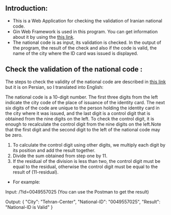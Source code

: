 ## Introduction:

* This is a Web Application for checking the validation of Iranian national code. 
* Gin Web Framework is used in this program. You can get information about it by using the [this link](https://github.com/gin-gonic/gin).
* The national code is as input, its validation is checked. In the output of the program, the result of the check and also if the code is valid, the name of the city where the ID card was issued is displayed.

## Check the validation of the national code :

The steps to check the validity of the national code are described in [this link](http://aliarash.com/article/codemeli/codemeli.htm) but it is on Persian, so I translated into English:

The national code is a 10-digit number. The first three digits from the left indicate the city code of the place of issuance of the identity card. The next six digits of the code are unique to the person holding the identity card in the city where it was issued, and the last digit is a control digit that is obtained from the nine digits on the left. To check the control digit, it is enough to recalculate the control digit from the nine digits on the left.Note that the first digit and the second digit to the left of the national code may be zero.

1. To calculate the control digit using other digits, we multiply each digit by its position and add the result together.
2. Divide the sum obtained from step one by 11.
3. If the residual of the division is less than two, the control digit must be equal to the residual, otherwise the control digit must be equal to the result of (11-residual).

* For example:

Input: /?id=0049557025 (You can use the Postman to get the result)

Output: 
{
    "City": "Tehran-Center",
    "National-ID": "0049557025",
    "Result": "National-ID is Valid"
}




